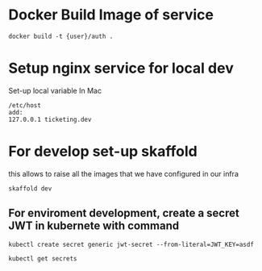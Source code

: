 # Docker Build Image of service

````
docker build -t {user}/auth .
````


# Setup nginx service for local dev

Set-up local variable
In Mac
`````
/etc/host
add:
127.0.0.1 ticketing.dev
`````

# For develop set-up skaffold
 
this allows to raise all the images that we have configured in our infra 

`````
skaffold dev
`````

## For enviroment development, create a secret JWT in kubernete with command 

`````
kubectl create secret generic jwt-secret --from-literal=JWT_KEY=asdf

kubectl get secrets
`````




